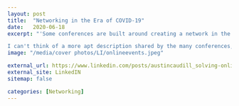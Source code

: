 ```yaml
---
layout: post
title:  "Networking in the Era of COVID-19"
date:   2020-06-18
excerpt: "'Some conferences are built around creating a network in the hallways.'

I can't think of a more apt description shared by the many conferences, trade shows, and after-hours meetings in the #oilandgas industry."
image: "/media/cover photos/LI/onlineevents.jpeg"

external_url: https://www.linkedin.com/posts/austincaudill_solving-online-events-benedict-evans-activity-6679391010344333313-vzIv
external_site: LinkedIN
sitemap: false

categories: [Networking]
---
```


